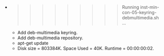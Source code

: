 * >>>>>>>>> Running inst-min-con-05-keyring-debmultimedia.sh ...
  * Add deb-multimedia keyring.
  * Add deb-multimedia repository.
  * apt-get update
  * Disk size = 803384K. Space Used = 40K. Runtime = 00:00:00:02.

